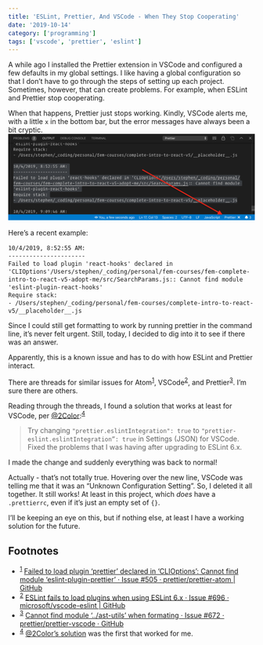 ```yaml
---
title: 'ESLint, Prettier, And VSCode - When They Stop Cooperating'
date: '2019-10-14'
category: ['programming']
tags: ['vscode', 'prettier', 'eslint']
---
```


A while ago I installed the Prettier extension in VSCode and configured a few defaults in my global settings. I like having a global configuration so that I don’t have to go through the steps of setting up each project. Sometimes, however, that can create problems. For example, when ESLint and Prettier stop cooperating.

When that happens, Prettier just stops working. Kindly, VSCode alerts me, with a little `x` in the bottom bar, but the error messages have always been a bit cryptic.
![vscode-prettier-error](./vscode-prettier-error.png)

Here’s a recent example:

```shell
10/4/2019, 8:52:55 AM:
----------------------
Failed to load plugin 'react-hooks' declared in 'CLIOptions'/Users/stephen/_coding/personal/fem-courses/fem-complete-intro-to-react-v5-adopt-me/src/SearchParams.js:: Cannot find module 'eslint-plugin-react-hooks'
Require stack:
- /Users/stephen/_coding/personal/fem-courses/complete-intro-to-react-v5/__placeholder__.js
```

Since I could still get formatting to work by running prettier in the command line, it’s never felt urgent. Still, today, I decided to dig into it to see if there was an answer.

Apparently, this is a known issue and has to do with how ESLint and Prettier interact.

There are threads for similar issues for Atom<sup>[1](#fn)</sup><a id="sup1"></a>, VSCode<sup>[2](#fn2)</sup><a id="sup2"></a>, and Prettier<sup>[3](#fn3)</sup><a id="sup3"></a>. I’m sure there are others.

Reading through the threads, I found a solution that works at least for VSCode, per [@2Color](https://github.com/2color):<sup>[4](#fn4)</sup><a id="sup4"></a>

> Try changing
> `"prettier.eslintIntegration": true`
> to
> `"prettier-eslint.eslintIntegration”: true`
> in Settings (JSON) for VSCode.
> Fixed the problems that I was having after upgrading to ESLint 6.x.

I made the change and suddenly everything was back to normal!

Actually - that’s not totally true. Hovering over the new line, VSCode was telling me that it was an “Unknown Configuration Setting”. So, I deleted it all together. It still works! At least in this project, which _does_ have a `.prettierrc`, even if it’s just an empty set of `{}`.

I’ll be keeping an eye on this, but if nothing else, at least I have a working solution for the future.

## Footnotes

- <sup>[1](#sup1)</sup><a id="fn1"></a> [Failed to load plugin ‘prettier’ declared in ‘CLIOptions’: Cannot find module ‘eslint-plugin-prettier’ · Issue #505 · prettier/prettier-atom | GitHub](https://github.com/prettier/prettier-atom/issues/505)
- <sup>[2](#sup2)</sup><a id="fn2"></a> [ESLint fails to load plugins when using ESLint 6.x · Issue #696 · microsoft/vscode-eslint | GitHub](https://github.com/microsoft/vscode-eslint/issues/696)
- <sup>[3](#sup3)</sup><a id="fn3"></a> [Cannot find module ‘../ast-utils’ when formating · Issue #672 · prettier/prettier-vscode · GitHub](https://github.com/prettier/prettier-vscode/issues/672)
- <sup>[4](#sup4)</sup><a id="fn4"></a> [@2Color’s solution](https://github.com/microsoft/vscode-eslint/issues/696#issuecomment-528305585) was the first that worked for me.

